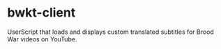# bwkt-client
UserScript that loads and displays custom translated subtitles for Brood War videos on YouTube.
